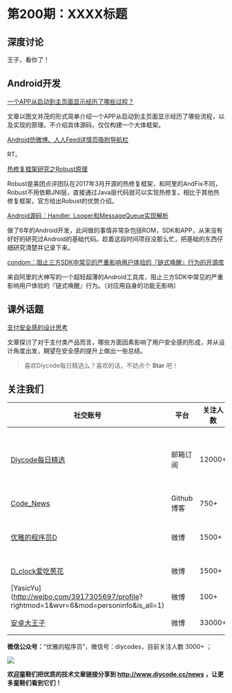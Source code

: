 # 第200期：XXXX标题

## 深度讨论

[]()

王子，看你了！

## Android开发

[一个APP从启动到主页面显示经历了哪些过程？](https://www.diycode.cc/news/2192)

文章以图文并茂的形式简单介绍一个APP从启动到主页面显示经历了哪些流程，以及实现的原理。不介绍具体源码，仅仅构建一个大体框架。

[Android仿微博、人人Feed详情页吸附导航栏](https://www.diycode.cc/news/2195)

RT。

[热修复框架研究之Robust原理](https://www.diycode.cc/news/2196)

Robust是美团点评团队在2017年3月开源的热修复框架，和阿里的AndFix不同，Robust不用依赖JNI层，直接通过Java层代码就可以实现热修复。相比于其他热修复框架，官方给出Robust的优势介绍。

[Android源码：Handler, Looper和MessageQueue实现解析](https://www.diycode.cc/news/2197)

做了6年的Android开发，此间做的事情非常杂包括ROM，SDK和APP，从来没有好好的研究过Android的基础代码。趁着这段时间项目没那么忙，把基础的东西仔细研究清楚并记录下来。

[condom：阻止三方SDK中常见的严重影响用户体验的『链式唤醒』行为的开源库](https://github.com/oasisfeng/condom)

来自阿里的大神写的一个超轻超薄的Android工具库，阻止三方SDK中常见的严重影响用户体验的『链式唤醒』行为。（对应用自身的功能无影响）

## 课外话题

[支付安全感的设计思考](https://www.diycode.cc/news/2194)

文章探讨了对于支付类产品而言，哪些方面因素影响了用户安全感的形成，并从设计角度出发，期望在安全感的提升上做出一些总结。

> 喜欢Diycode每日精选么？喜欢的话，不妨点个 **Star** 吧！

## 关注我们

| 社交账号  |  平台  | 关注人数 | 说明 |
| -------- | -------- | -------- | -------- |
| [Diycode每日精选](http://list.qq.com/cgi-bin/qf_invite?id=d469993d2c888e971c0fbb2309c4d84256968386b126b967)|   邮箱订阅  | 12000+ | 每日分享一次Android、iOS、Swfit技术干货  |
| [Code_News](https://github.com/DiyCodes/code_news) |    Github博客  |750+ | 每日邮件推送列表  |
| [优雅的程序员D](http://weibo.com/u/5891258264) |   微博  | 1500+ | 官方微博，每日分享开源信息  |
| [D_clock爱吃葱花](http://weibo.com/u/2480694892)  |   微博  | 1500+ | 日报发起人  |
|[YasicYu](http://weibo.com/3917305697/profile? rightmod=1&wvr=6&mod=personinfo&is_all=1)  |   微博  | 100+ | 日报发起人  |
|[安卓大王子](http://weibo.com/apkbus/)   |   微博  | 33000+ | 日报发起人  |

**微信公众号：**“优雅的程序员”，微信号：diycodes，目前关注人数 3000+ ；

![](http://upload-images.jianshu.io/upload_images/1846413-b42abfa70f909099.jpg?imageMogr2/auto-orient/strip%7CimageView2/2/w/1240)

**欢迎童鞋们把优质的技术文章链接分享到 http://www.diycode.cc/news ，让更多童鞋们看到它们！**